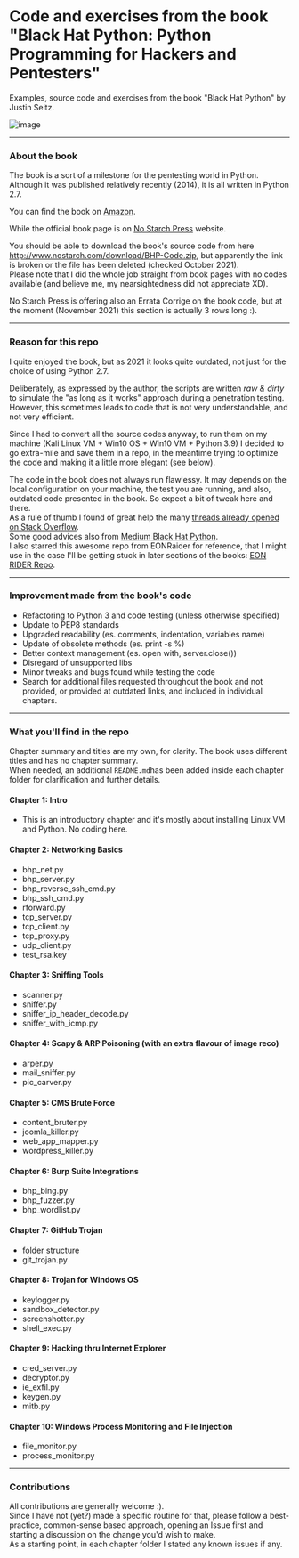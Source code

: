 # Code and exercises from the book "Black Hat Python: Python Programming for Hackers and Pentesters" 
Examples, source code and exercises from the book "Black Hat Python" by Justin Seitz.

![image](https://user-images.githubusercontent.com/57464184/138901408-984413ab-2648-4dbe-b40c-37ac7b59fc63.png)

--------------------------------
### About the book
The book is a sort of a milestone for the pentesting world in Python.<br>
Although it was published relatively recently (2014), it is all written in Python 2.7.<br>

You can find the book on <a href="https://www.amazon.it/Black-Hat-Python-Programming-Pentesters-ebook/dp/B00QL616DW#customerReviews">Amazon</a>. <br>

While the official book page is on <a href="https://nostarch.com/black-hat-python2E#updates">No Starch Press</a> website.<br>

You should be able to download the book's source code from here http://www.nostarch.com/download/BHP-Code.zip, but apparently the link is broken or the file has been deleted (checked October 2021).<br>
Please note that I did the whole job straight from book pages with no codes available (and believe me, my nearsightedness did not appreciate XD).<br>

No Starch Press is offering also an Errata Corrige on the book code, but at the moment (November 2021) this section is actually 3 rows long :).

--------------------------------

### Reason for this repo
I quite enjoyed the book, but as 2021 it looks quite outdated, not just for the choice of using Python 2.7.<br>

Deliberately, as expressed by the author, the scripts are written _raw & dirty_ to simulate the "as long as it works" approach during a penetration testing.<br>
However, this sometimes leads to code that is not very understandable, and not very efficient.<br>

Since I had to convert all the source codes anyway, to run them on my machine (Kali Linux VM + Win10 OS + Win10 VM + Python 3.9) I decided to go extra-mile and save them in a repo, in the meantime trying to optimize the code and making it a little more elegant (see below).

The code in the book does not always run flawlessy. It may depends on the local configuration on your machine, the test you are running, and also, outdated code presented in the book. So expect a bit of tweak here and there.<br> As a rule of thumb I found of great help the many <a href="https://stackoverflow.com/search?q=black+hat+python+book">threads already opened on Stack Overflow</a>.<br> 
Some good advices also from <a href="https://medium.com/search?q=black%20hat%20python">Medium Black Hat Python</a>.<br>
I also starred this awesome repo from EONRaider for reference, that I might use in the case I'll be getting stuck in later sections of the books:
<a href="https://github.com/EONRaider/blackhat-python3">EON RIDER Repo</a>.

--------------------------------

### Improvement made from the book's code
- Refactoring to Python 3 and code testing (unless otherwise specified)
- Update to PEP8 standards
- Upgraded readability (es. comments, indentation, variables name)
- Update of obsolete methods (es. print -s %)
- Better context management (es. open with, server.close()) 
- Disregard of unsupported libs 
- Minor tweaks and bugs found while testing the code 
- Search for additional files requested throughout the book and not provided, or provided at outdated links, and included in individual chapters.

--------------------------------

### What you'll find in the repo
Chapter summary and titles are my own, for clarity. The book uses different titles and has no chapter summary.<br>
When needed, an additional `README.md`has been added inside each chapter folder for clarification and further details. 

#### Chapter 1: Intro
- This is an introductory chapter and it's mostly about installing Linux VM and Python. No coding here.

#### Chapter 2: Networking Basics
- bhp_net.py
- bhp_server.py
- bhp_reverse_ssh_cmd.py
- bhp_ssh_cmd.py
- rforward.py
- tcp_server.py
- tcp_client.py
- tcp_proxy.py
- udp_client.py
- test_rsa.key

#### Chapter 3: Sniffing Tools
- scanner.py
- sniffer.py
- sniffer_ip_header_decode.py
- sniffer_with_icmp.py

#### Chapter 4: Scapy & ARP Poisoning (with an extra flavour of image reco)
- arper.py
- mail_sniffer.py
- pic_carver.py

#### Chapter 5: CMS Brute Force
- content_bruter.py
- joomla_killer.py
- web_app_mapper.py
- wordpress_killer.py

#### Chapter 6: Burp Suite Integrations 
- bhp_bing.py
- bhp_fuzzer.py
- bhp_wordlist.py

#### Chapter 7: GitHub Trojan
- folder structure
- git_trojan.py

#### Chapter 8: Trojan for Windows OS
- keylogger.py
- sandbox_detector.py
- screenshotter.py
- shell_exec.py

#### Chapter 9: Hacking thru Internet Explorer
- cred_server.py
- decryptor.py
- ie_exfil.py
- keygen.py
- mitb.py

#### Chapter 10: Windows Process Monitoring and File Injection
- file_monitor.py
- process_monitor.py


--------------------------------

### Contributions
All contributions are generally welcome :).<br>
Since I have not (yet?) made a specific routine for that, please follow a best-practice, common-sense based approach, opening an Issue first and starting a discussion on the change you'd wish to make.<br>
As a starting point, in each chapter folder I stated any known issues if any. <br>

